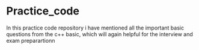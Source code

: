 # Practice_code
In this practice code repository i have mentioned all the important basic questions from the c++ basic, which will again helpful for the interview and exam preparartionn
